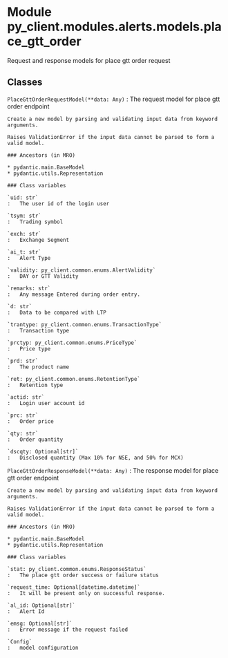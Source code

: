 Module py_client.modules.alerts.models.place_gtt_order
======================================================
Request and response models for place gtt order request

Classes
-------

`PlaceGttOrderRequestModel(**data: Any)`
:   The request model for place gtt order endpoint
    
    Create a new model by parsing and validating input data from keyword arguments.
    
    Raises ValidationError if the input data cannot be parsed to form a valid model.

    ### Ancestors (in MRO)

    * pydantic.main.BaseModel
    * pydantic.utils.Representation

    ### Class variables

    `uid: str`
    :   The user id of the login user

    `tsym: str`
    :   Trading symbol

    `exch: str`
    :   Exchange Segment

    `ai_t: str`
    :   Alert Type

    `validity: py_client.common.enums.AlertValidity`
    :   DAY or GTT Validity

    `remarks: str`
    :   Any message Entered during order entry.

    `d: str`
    :   Data to be compared with LTP

    `trantype: py_client.common.enums.TransactionType`
    :   Transaction type

    `prctyp: py_client.common.enums.PriceType`
    :   Price type

    `prd: str`
    :   The product name

    `ret: py_client.common.enums.RetentionType`
    :   Retention type

    `actid: str`
    :   Login user account id

    `prc: str`
    :   Order price

    `qty: str`
    :   Order quantity

    `dscqty: Optional[str]`
    :   Disclosed quantity (Max 10% for NSE, and 50% for MCX)

`PlaceGttOrderResponseModel(**data: Any)`
:   The response model for place gtt order endpoint
    
    Create a new model by parsing and validating input data from keyword arguments.
    
    Raises ValidationError if the input data cannot be parsed to form a valid model.

    ### Ancestors (in MRO)

    * pydantic.main.BaseModel
    * pydantic.utils.Representation

    ### Class variables

    `stat: py_client.common.enums.ResponseStatus`
    :   The place gtt order success or failure status

    `request_time: Optional[datetime.datetime]`
    :   It will be present only on successful response.

    `al_id: Optional[str]`
    :   Alert Id

    `emsg: Optional[str]`
    :   Error message if the request failed

    `Config`
    :   model configuration